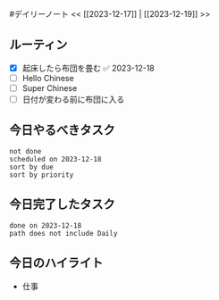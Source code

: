 #デイリーノート
<< [[2023-12-17]] | [[2023-12-19]] >>
## ルーティン
- [x] 起床したら布団を畳む ✅ 2023-12-18
- [ ] Hello Chinese
- [ ] Super Chinese
- [ ] 日付が変わる前に布団に入る
## 今日やるべきタスク
```tasks
not done
scheduled on 2023-12-18
sort by due
sort by priority
```
## 今日完了したタスク
```tasks
done on 2023-12-18
path does not include Daily
```
## 今日のハイライト
- 仕事
